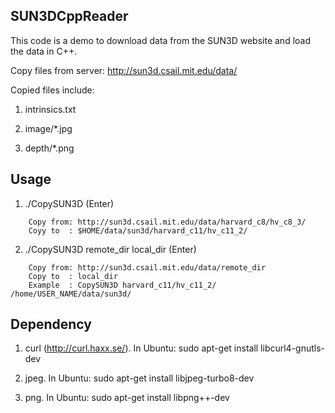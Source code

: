 ## SUN3DCppReader

This code is a demo to download data from the SUN3D website and load the data in C++. 

Copy files from server:
	http://sun3d.csail.mit.edu/data/
	
	
Copied files include:

1. intrinsics.txt

2. image/*.jpg

3. depth/*.png

## Usage

1. ./CopySUN3D (Enter)
```
	Copy from: http://sun3d.csail.mit.edu/data/harvard_c8/hv_c8_3/
	Coyy to  : $HOME/data/sun3d/harvard_c11/hv_c11_2/
```

2. ./CopySUN3D remote_dir local_dir (Enter)
```
	Copy from: http://sun3d.csail.mit.edu/data/remote_dir
	Copy to  : local_dir
	Example  : CopySUN3D harvard_c11/hv_c11_2/ /home/USER_NAME/data/sun3d/
```

## Dependency

1. curl (http://curl.haxx.se/). In Ubuntu: sudo apt-get install libcurl4-gnutls-dev

2. jpeg. In Ubuntu: sudo apt-get install libjpeg-turbo8-dev

3. png. In Ubuntu: sudo apt-get install libpng++-dev



